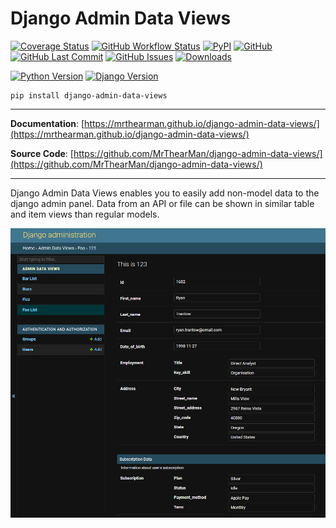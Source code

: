 # Django Admin Data Views

[![Coverage Status][coverage-badge]][coverage]
[![GitHub Workflow Status][status-badge]][status]
[![PyPI][pypi-badge]][pypi]
[![GitHub][licence-badge]][licence]
[![GitHub Last Commit][repo-badge]][repo]
[![GitHub Issues][issues-badge]][issues]
[![Downloads][downloads-badge]][pypi]

[![Python Version][version-badge]][pypi]
[![Django Version][django-badge]][pypi]

```shell
pip install django-admin-data-views
```

---

**Documentation**: [https://mrthearman.github.io/django-admin-data-views/](https://mrthearman.github.io/django-admin-data-views/)

**Source Code**: [https://github.com/MrThearMan/django-admin-data-views/](https://github.com/MrThearMan/django-admin-data-views/)

---

Django Admin Data Views enables you to easily add non-model data to the django admin panel.
Data from an API or file can be shown in similar table and item views than regular models.


![Example](docs/img/example.png)


[coverage-badge]: https://coveralls.io/repos/github/MrThearMan/django-admin-data-views/badge.svg?branch=main
[status-badge]: https://img.shields.io/github/workflow/status/MrThearMan/django-admin-data-views/Test
[pypi-badge]: https://img.shields.io/pypi/v/django-admin-data-views
[licence-badge]: https://img.shields.io/github/license/MrThearMan/django-admin-data-views
[repo-badge]: https://img.shields.io/github/last-commit/MrThearMan/django-admin-data-views
[issues-badge]: https://img.shields.io/github/issues-raw/MrThearMan/django-admin-data-views
[version-badge]: https://img.shields.io/pypi/pyversions/django-admin-data-views
[downloads-badge]: https://img.shields.io/pypi/dm/django-admin-data-views
[django-badge]: https://img.shields.io/pypi/djversions/django-admin-data-views

[coverage]: https://coveralls.io/github/MrThearMan/django-admin-data-views?branch=main
[status]: https://github.com/MrThearMan/django-admin-data-views/actions/workflows/test.yml
[pypi]: https://pypi.org/project/django-admin-data-views
[licence]: https://github.com/MrThearMan/django-admin-data-views/blob/main/LICENSE
[repo]: https://github.com/MrThearMan/django-admin-data-views/commits/main
[issues]: https://github.com/MrThearMan/django-admin-data-views/issues
